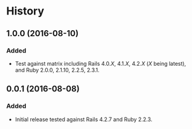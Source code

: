 # History

## 1.0.0 (2016-08-10)

### Added

* Test against matrix including Rails 4.0._X_, 4.1._X_, 4.2._X_ (_X_ being
latest), and Ruby 2.0.0, 2.1.10, 2.2.5, 2.3.1.

## 0.0.1 (2016-08-08)

### Added

* Initial release tested against Rails 4.2.7 and Ruby 2.2.3.
